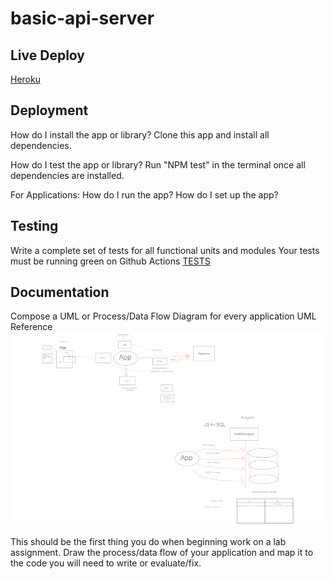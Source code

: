 # basic-api-server

## Live Deploy

[Heroku](https://yamada-basic-api-server.herokuapp.com/)

## Deployment

How do I install the app or library?
Clone this app and install all dependencies.

How do I test the app or library?
Run "NPM test" in the terminal once all dependencies are installed.

For Applications:
How do I run the app?
How do I set up the app?

## Testing

Write a complete set of tests for all functional units and modules
Your tests must be running green on Github Actions
[TESTS](./__tests__)

## Documentation

Compose a UML or Process/Data Flow Diagram for every application
UML Reference
![Lab03](./images/Lab03-UML.png)

This should be the first thing you do when beginning work on a lab assignment.
Draw the process/data flow of your application and map it to the code you will need to write or evaluate/fix.
